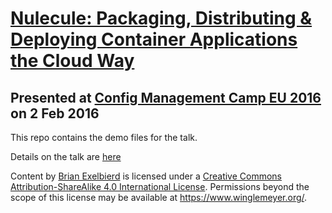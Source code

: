 # [Nulecule: Packaging, Distributing & Deploying Container Applications the Cloud Way](http://lanyrd.com/2016/cfgmgmtcamp/sdxytt/)
## Presented at [Config Management Camp EU 2016](http://cfgmgmtcamp.eu/schedule/speakers/BrianExelbierd.html) on 2 Feb 2016

This repo contains the demo files for the talk.

Details on the talk are [here](https://www.winglemeyer.org/talks/CfgMgmtCamp.eu.2016/)

<span xmlns:dct="http://purl.org/dc/terms/" property="dct:title">Content</span> by <a xmlns:cc="http://creativecommons.org/ns#" href="https://www.winglemeyer.org/" property="cc:attributionName" rel="cc:attributionURL">Brian Exelbierd</a> is licensed under a <a rel="license" href="http://creativecommons.org/licenses/by-sa/4.0/">Creative Commons Attribution-ShareAlike 4.0 International License</a>. Permissions beyond the scope of this license may be available at <a xmlns:cc="http://creativecommons.org/ns#" href="https://www.winglemeyer.org/" rel="cc:morePermissions">https://www.winglemeyer.org/</a>.
